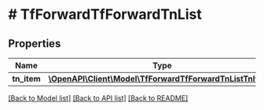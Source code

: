# # TfForwardTfForwardTnList

## Properties

Name | Type | Description | Notes
------------ | ------------- | ------------- | -------------
**tn_item** | [**\OpenAPI\Client\Model\TfForwardTfForwardTnListTnItem[]**](TfForwardTfForwardTnListTnItem.md) |  | [optional]

[[Back to Model list]](../../README.md#models) [[Back to API list]](../../README.md#endpoints) [[Back to README]](../../README.md)
